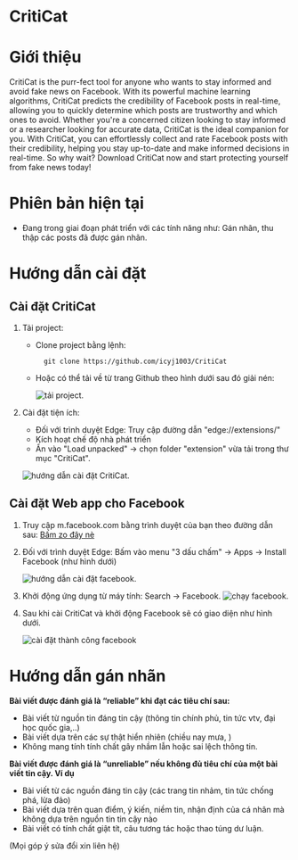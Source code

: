 CritiCat
==============
# Giới thiệu
CritiCat is the purr-fect tool for anyone who wants to stay informed and avoid fake news on Facebook. With its powerful machine learning algorithms, CritiCat predicts the credibility of Facebook posts in real-time, allowing you to quickly determine which posts are trustworthy and which ones to avoid. Whether you're a concerned citizen looking to stay informed or a researcher looking for accurate data, CritiCat is the ideal companion for you. With CritiCat, you can effortlessly collect and rate Facebook posts with their credibility, helping you stay up-to-date and make informed decisions in real-time. So why wait? Download CritiCat now and start protecting yourself from fake news today!

# Phiên bản hiện tại
- Đang trong giai đoạn phát triển với các tính năng như: Gán nhãn, thu thập các posts đã được gán nhãn.
# Hướng dẫn cài đặt

## Cài đặt CritiCat
1. Tải project:
    - Clone project bằng lệnh:

            git clone https://github.com/icyj1003/CritiCat

    - Hoặc có thể tải về từ trang Github theo hình dưới sau đó giải nén:

        ![tải project](./images/github_download.png "Text to show on mouseover").

2. Cài đặt tiện ích:
    - Đối với trình duyệt Edge: Truy cập đường dẫn "edge://extensions/"
    - Kích hoạt chế độ nhà phát triển
    - Ấn vào "Load unpacked" -> chọn folder "extension" vừa tải trong thư mục "CritiCat".

    ![hướng dẫn cài đặt CritiCat](./images/extension_install.png "hướng dẫn cài đặt facebook").

## Cài đặt Web app cho Facebook
1. Truy cập m.facebook.com bằng trình duyệt của bạn theo đường dẫn sau: [Bấm zo đây nè](https://m.facebook.com/)
2. Đối với trình duyệt Edge: Bấm vào menu "3 dấu chấm" -> Apps -> Install Facebook (như hình dưới)

    ![hướng dẫn cài đặt facebook](./images/facebook_install.png "hướng dẫn cài đặt facebook").

3. Khởi động ứng dụng từ máy tính: Search -> Facebook. 
    ![chạy facebook](./images/facebook_start.png "chạy facebook").
4. Sau khi cài CritiCat và khởi động Facebook sẽ có giao diện như hình dưới.

    ![cài đặt thành công facebook](./images/ok.png "cài đặt thành công facebook")

# Hướng dẫn gán nhãn

**Bài viết được đánh giá là “reliable” khi đạt các tiêu chí sau:**
- Bài viết từ nguồn tin đáng tin cậy (thông tin chính phủ, tin tức vtv, đại học quốc gia,..)
- Bài viết dựa trên các sự thật hiển nhiên (chiều nay mưa, )
- Không mang tính tính chất gây nhầm lẫn hoặc sai lệch thông tin.

**Bài viết được đánh giá là “unreliable” nếu không đủ tiêu chí của một bài viết tin cậy. Ví dụ**
- Bài viết từ các nguồn đáng tin cậy (các trang tin nhảm, tin tức chống phá, lừa đảo)
- Bài viết dựa trên quan điểm, ý kiến, niềm tin, nhận định của cá nhân mà không dựa trên nguồn tin tin cậy nào
- Bài viết có tính chất giật tít, câu tương tác hoặc thao túng dư luận.

(Mọi góp ý sửa đổi xin liên hệ)